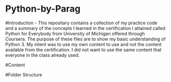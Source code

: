# Python-by-Parag

#Introduction - This repositary contains a collection of my practice code and a summary of the concepts I learned in the certification I attained called Python for Everybody from University of Michigan offered through Coursera. The purpose of these files are to show my basic understanding of Python 3. My intent was to use my own content to use and not the content available from the certification. I did not want to use the same content that everyone in the class already used.

#Content

#Folder Structure
